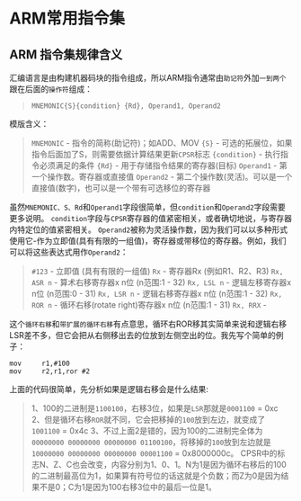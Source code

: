 # ARM常用指令集

## ARM 指令集规律含义
汇编语言是由构建机器码块的指令组成，所以ARM指令通常由`助记符`外加`一到两个`跟在后面的`操作符`组成：
> `MNEMONIC{S}{condition} {Rd}, Operand1, Operand2`

模版含义：

> `MNEMONIC`      - 指令的简称(助记符)；如ADD、MOV
> `{S}`           - 可选的拓展位，如果指令后面加了S，则需要依据计算结果更新`CPSR`标志
> `{condition}`   - 执行指令必须满足的条件
> `{Rd}`          - 用于存储指令结果的寄存器(目标)
> `Operand1`      - 第一个操作数。寄存器或直接值
> `Operand2`      - 第二个操作数(灵活)。可以是一个直接值(数字)，也可以是一个带有可选移位的寄存器

虽然`MNEMONIC、S、Rd`和`Operand1`字段很简单，但`condition`和`Operand2`字段需要更多说明。 `condition`字段与`CPSR`寄存器的值紧密相关，或者确切地说，与寄存器内特定位的值紧密相关。 `Operand2`被称为灵活操作数，因为我们可以以多种形式使用它-作为立即值(具有有限的一组值)，寄存器或带移位的寄存器。例如，我们可以将这些表达式用作`Operand2`：
> `#123`          - 立即值 (具有有限的一组值)
> `Rx`            - 寄存器Rx (例如R1、R2、R3)
> `Rx, ASR n`     - 算术右移寄存器x n位 (n范围:1 - 32)
> `Rx, LSL n`     - 逻辑左移寄存器x n位 (n范围:0 - 31)
> `Rx, LSR n`     - 逻辑右移寄存器x n位 (n范围:1 - 32)
> `Rx, ROR n`     - 循环右移(rotate right)寄存器x n位 (n范围:1 - 31)
> `Rx, RRX`       - 

这个`循环右移`和`带扩展的循环右移`有点意思，循环右ROR移其实简单来说和逻辑右移LSR差不多，但它会把从右侧移出去的位放到左侧空出的位。我先写个简单的例子：
```
mov     r1,#100
mov     r2,r1,ror #2
```
上面的代码很简单，先分析如果是逻辑右移会是什么结果:
> 1、100的二进制是`1100100`，右移3位，如果是`LSR`那就是`0001100` = 0xc
> 2、但是循环右移`ROR`就不同，它会把移掉的`100`放到左边，就变成了`1001100` = 0x4c
> 3、不过上面2是错的，因为100的二进制完全体为`00000000 00000000 00000000 01100100`，将移掉的`100`放到左边就是`10000000 00000000 00000000 00001100` = 0x8000000c。
> CPSR中的标志N、Z、C也会改变，内容分别为1、0、1。N为1是因为循环右移后的100的二进制最高位为1，如果算有符号位的话这就是个负数；而Z为0是因为结果不是0；C为1是因为100右移3位中的最后一位是1。


